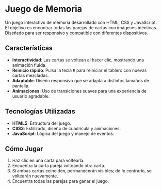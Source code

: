 # Juego de Memoria

Un juego interactivo de memoria desarrollado con HTML, CSS y JavaScript. El objetivo es encontrar todas las parejas de cartas con imágenes idénticas. Diseñado para ser responsivo y compatible con diferentes dispositivos.

## Características

- **Interactividad**: Las cartas se voltean al hacer clic, mostrando una animación fluida.
- **Reinicio rápido**: Pulsa la tecla `R` para reiniciar el tablero con nuevas cartas mezcladas.
- **Adaptable**: Diseño responsivo que se adapta a distintos tamaños de pantalla.
- **Animaciones**: Uso de transiciones suaves para una experiencia de usuario agradable.

## Tecnologías Utilizadas

- **HTML5**: Estructura del juego.
- **CSS3**: Estilizado, diseño de cuadrícula y animaciones.
- **JavaScript**: Lógica del juego y manejo de eventos.

## Cómo Jugar

1. Haz clic en una carta para voltearla.
2. Encuentra la carta pareja volteando otra carta.
3. Si ambas cartas coinciden, permanecerán visibles; de lo contrario, se voltearán nuevamente.
4. Encuentra todas las parejas para ganar el juego.